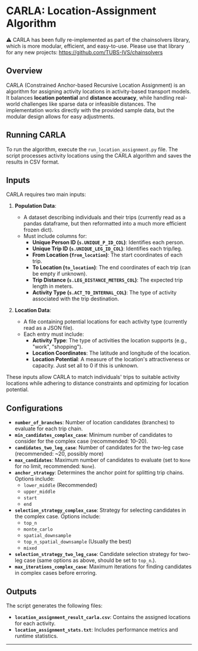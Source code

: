 # CARLA: Location-Assignment Algorithm

⚠️ 
CARLA has been fully re-implemented as part of the chainsolvers library, which is more modular, efficient, and easy-to-use.
Please use that library for any new projects: https://github.com/TUBS-IVS/chainsolvers

## Overview

CARLA (Constrained Anchor-based Recursive Location Assignment) is an algorithm for assigning activity locations in activity-based transport models. It balances **location potential** and **distance accuracy**, while handling real-world challenges like sparse data or infeasible distances. The implementation works directly with the provided sample data, but the modular design allows for easy adjustments.

## Running CARLA

To run the algorithm, execute the `run_location_assignment.py` file. The script processes activity locations using the CARLA algorithm and saves the results in CSV format.

## Inputs

CARLA requires two main inputs:

1. **Population Data**:
   - A dataset describing individuals and their trips (currently read as a pandas dataframe, but then reformatted into a much more efficient frozen dict).
   - Must include columns for:
     - **Unique Person ID (`s.UNIQUE_P_ID_COL`)**: Identifies each person.
     - **Unique Trip ID (`s.UNIQUE_LEG_ID_COL`)**: Identifies each trip/leg.
     - **From Location (`from_location`)**: The start coordinates of each trip.
     - **To Location (`to_location`)**: The end coordinates of each trip (can be empty if unknown).
     - **Trip Distance (`s.LEG_DISTANCE_METERS_COL`)**: The expected trip length in meters.
     - **Activity Type (`s.ACT_TO_INTERNAL_COL`)**: The type of activity associated with the trip destination.

2. **Location Data**:
   - A file containing potential locations for each activity type (currently read as a JSON file).
   - Each entry must include:
     - **Activity Type**: The type of activities the location supports (e.g., "work", "shopping").
     - **Location Coordinates**: The latitude and longitude of the location.
     - **Location Potential**: A measure of the location's attractiveness or capacity. Just set all to 0 if this is unknown.

These inputs allow CARLA to match individuals' trips to suitable activity locations while adhering to distance constraints and optimizing for location potential.

## Configurations

- **`number_of_branches`**: Number of location candidates (branches) to evaluate for each trip chain.
- **`min_candidates_complex_case`**: Minimum number of candidates to consider for the complex case (recommended: 10–20).
- **`candidates_two_leg_case`**: Number of candidates for the two-leg case (recommended: ~20, possibly more)
- **`max_candidates`**: Maximum number of candidates to evaluate (set to `None` for no limit, recommended: `None`).
- **`anchor_strategy`**: Determines the anchor point for splitting trip chains. Options include:
  - `lower_middle` (Recommended)
  - `upper_middle`
  - `start`
  - `end`
- **`selection_strategy_complex_case`**: Strategy for selecting candidates in the complex case. Options include:
  - `top_n`
  - `monte_carlo`
  - `spatial_downsample`
  - `top_n_spatial_downsample` (Usually the best)
  - `mixed`
- **`selection_strategy_two_leg_case`**: Candidate selection strategy for two-leg case (same options as above, should be set to `top_n`.).
- **`max_iterations_complex_case`**: Maximum iterations for finding candidates in complex cases before erroring.

## Outputs

The script generates the following files:
- **`location_assignment_result_carla.csv`**: Contains the assigned locations for each activity.
- **`location_assignment_stats.txt`**: Includes performance metrics and runtime statistics.
---
